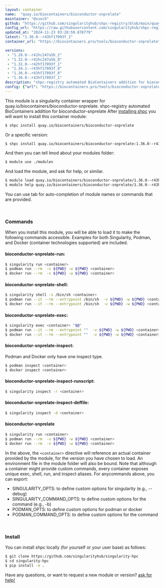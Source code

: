 ```yaml
---
layout: container
name:  "quay.io/biocontainers/bioconductor-snprelate"
maintainer: "@vsoch"
github: "https://github.com/singularityhub/shpc-registry/blob/main/quay.io/biocontainers/bioconductor-snprelate/container.yaml"
config_url: "https://raw.githubusercontent.com/singularityhub/shpc-registry/main/quay.io/biocontainers/bioconductor-snprelate/container.yaml"
updated_at: "2024-11-23 03:20:59.878779"
latest: "1.36.0--r43hf17093f_1"
container_url: "https://biocontainers.pro/tools/bioconductor-snprelate"

versions:
 - "1.28.0--r41hc247a5b_2"
 - "1.32.0--r42hc247a5b_0"
 - "1.32.0--r42hf17093f_1"
 - "1.34.1--r43hf17093f_0"
 - "1.36.0--r43hf17093f_0"
 - "1.36.0--r43hf17093f_1"
description: "shpc-registry automated BioContainers addition for bioconductor-snprelate"
config: {"url": "https://biocontainers.pro/tools/bioconductor-snprelate", "maintainer": "@vsoch", "description": "shpc-registry automated BioContainers addition for bioconductor-snprelate", "latest": {"1.36.0--r43hf17093f_1": "sha256:ec023a6adefe2f6aac3df0d212e4f5a500fe02c5ef5d105af50c3ec87bcd50c7"}, "tags": {"1.28.0--r41hc247a5b_2": "sha256:a0c466bb78c868af1fa6d89a4d565fc75f8796aeb93042504e76e052eabffc4d", "1.32.0--r42hc247a5b_0": "sha256:8aba675bf147fd27d5372ed9c4ad8acbd8068a6ef6631b3b39a5c18c6a941618", "1.32.0--r42hf17093f_1": "sha256:501b57a37529f089852dc59387c09235837a6474c1ed6996853243385c8f160f", "1.34.1--r43hf17093f_0": "sha256:e26bebb203bd0ec0dbea4d5ea1eff197a34ec0710f8c399fad535893ebbdf737", "1.36.0--r43hf17093f_0": "sha256:4c842765a72d09c9d2c4eb3f116bc3fe4b84713e006acc86be0ee8d2cb0a82d9", "1.36.0--r43hf17093f_1": "sha256:ec023a6adefe2f6aac3df0d212e4f5a500fe02c5ef5d105af50c3ec87bcd50c7"}, "docker": "quay.io/biocontainers/bioconductor-snprelate"}
---
```


This module is a singularity container wrapper for quay.io/biocontainers/bioconductor-snprelate.
shpc-registry automated BioContainers addition for bioconductor-snprelate
After [installing shpc](#install) you will want to install this container module:


```bash
$ shpc install quay.io/biocontainers/bioconductor-snprelate
```

Or a specific version:

```bash
$ shpc install quay.io/biocontainers/bioconductor-snprelate:1.36.0--r43hf17093f_1
```

And then you can tell lmod about your modules folder:

```bash
$ module use ./modules
```

And load the module, and ask for help, or similar.

```bash
$ module load quay.io/biocontainers/bioconductor-snprelate/1.36.0--r43hf17093f_1
$ module help quay.io/biocontainers/bioconductor-snprelate/1.36.0--r43hf17093f_1
```

You can use tab for auto-completion of module names or commands that are provided.

<br>

### Commands

When you install this module, you will be able to load it to make the following commands accessible.
Examples for both Singularity, Podman, and Docker (container technologies supported) are included.

#### bioconductor-snprelate-run:

```bash
$ singularity run <container>
$ podman run --rm  -v ${PWD} -w ${PWD} <container>
$ docker run --rm  -v ${PWD} -w ${PWD} <container>
```

#### bioconductor-snprelate-shell:

```bash
$ singularity shell -s /bin/sh <container>
$ podman run --it --rm --entrypoint /bin/sh  -v ${PWD} -w ${PWD} <container>
$ docker run --it --rm --entrypoint /bin/sh  -v ${PWD} -w ${PWD} <container>
```

#### bioconductor-snprelate-exec:

```bash
$ singularity exec <container> "$@"
$ podman run --it --rm --entrypoint ""  -v ${PWD} -w ${PWD} <container> "$@"
$ docker run --it --rm --entrypoint ""  -v ${PWD} -w ${PWD} <container> "$@"
```

#### bioconductor-snprelate-inspect:

Podman and Docker only have one inspect type.

```bash
$ podman inspect <container>
$ docker inspect <container>
```

#### bioconductor-snprelate-inspect-runscript:

```bash
$ singularity inspect -r <container>
```

#### bioconductor-snprelate-inspect-deffile:

```bash
$ singularity inspect -d <container>
```



#### bioconductor-snprelate

```bash
$ singularity run <container>
$ podman run --rm  -v ${PWD} -w ${PWD} <container>
$ docker run --rm  -v ${PWD} -w ${PWD} <container>
```


In the above, the `<container>` directive will reference an actual container provided
by the module, for the version you have chosen to load. An environment file in the
module folder will also be bound. Note that although a container
might provide custom commands, every container exposes unique exec, shell, run, and
inspect aliases. For anycommands above, you can export:

 - SINGULARITY_OPTS: to define custom options for singularity (e.g., --debug)
 - SINGULARITY_COMMAND_OPTS: to define custom options for the command (e.g., -b)
 - PODMAN_OPTS: to define custom options for podman or docker
 - PODMAN_COMMAND_OPTS: to define custom options for the command

<br>

### Install

You can install shpc locally (for yourself or your user base) as follows:

```bash
$ git clone https://github.com/singularityhub/singularity-hpc
$ cd singularity-hpc
$ pip install -e .
```

Have any questions, or want to request a new module or version? [ask for help!](https://github.com/singularityhub/singularity-hpc/issues)